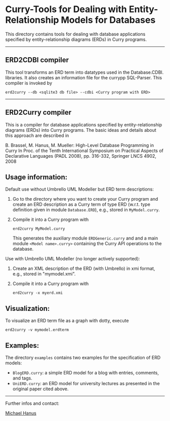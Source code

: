 Curry-Tools for Dealing with Entity-Relationship Models for Databases
=====================================================================

This directory contains tools for dealing with database applications
specified by entity-relationship diagrams (ERDs) in Curry programs.

----------------------------------------------------------------------

ERD2CDBI compiler
-----------------

This tool transforms an ERD term into datatypes used in the
Database.CDBI. libraries. It also creates an information file
for the currypp SQL-Parser. This compiler is invoked by

    erd2curry --db <sqlite3 db file> --cdbi <Curry program with ERD>

----------------------------------------------------------------------

ERD2Curry compiler
------------------

This is a compiler for database applications
specified by entity-relationship diagrams (ERDs) into Curry programs.
The basic ideas and details about this approach are described in

B. Brassel, M. Hanus, M. Mueller:
High-Level Database Programming in Curry
In Proc. of the Tenth International Symposium on
Practical Aspects of Declarative Languages (PADL 2008),  pp. 316-332,
Springer LNCS 4902, 2008

Usage information:
------------------

Default use without Umbrello UML Modeller but ERD term descriptions:

1. Go to the directory where you want to create your Curry program and
   create an ERD description as a Curry term of type ERD
   (w.r.t. type definition given in module `Database.ERD`), e.g.,
   stored in `MyModel.curry`.

2. Compile it into a Curry program with

       erd2curry MyModel.curry

   This generates the auxiliary module `ERDGeneric.curry` and
   and a main module `<Model name>.curry>` containing the
   Curry API operations to the database.


Use with Umbrello UML Modeller (no longer actively supported):

1. Create an XML description of the ERD (with Umbrello)
   in xmi format, e.g., stored in "mymodel.xmi".

2. Compile it into a Curry program with

       erd2curry -x myerd.xmi


Visualization:
--------------

To visualize an ERD term file as a graph with dotty, execute

    erd2curry -v mymodel.erdterm


Examples:
---------

The directory `examples` contains two examples for the specification
of ERD models:

* `BlogERD.curry`: a simple ERD model for a blog with entries, comments,
  and tags.
* `UniERD.curry`: an ERD model for university lectures as
  presented in the original paper cited above.

---

Further infos and contact:

[Michael Hanus](http://www.informatik.uni-kiel.de/~mh)
